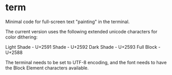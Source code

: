 # term
Minimal code for full-screen text "painting" in the terminal.

The current version uses the following extended unicode characters
for color dithering:

Light Shade	- U+2591
Shade				- U+2592
Dark Shade	- U+2593
Full Block	- U+2588

The terminal needs to be set to UTF-8 encoding, and the font needs to
have the Block Element characters available.



